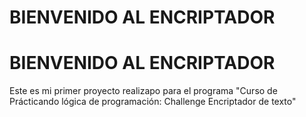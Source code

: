 # BIENVENIDO AL ENCRIPTADOR

# BIENVENIDO AL ENCRIPTADOR
Este es mi primer proyecto realizapo para el programa "Curso de
Prácticando lógica de programación: Challenge Encriptador de texto"
